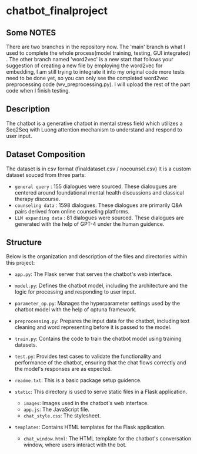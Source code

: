 # chatbot_finalproject
## Some NOTES

There are two branches in the repository now. The 'main' branch is what I used to complete the whole process(model training, testing, GUI integrated) . The other branch named 'word2vec' is a new start that follows your suggestion of creating a new file by employing the word2vec for embedding, I am still trying to integrate it into my original code more tests need to be done yet, so you can only see the completed word2vec preprocessing code (wv_preprocessing.py). I will upload the rest of the part code when I finish testing.

## Description

The chatbot is a generative chatbot in mental stress field which utilizes a Seq2Seq with Luong attention mechanism to understand and respond to user input. 

## Dataset Composition

The dataset is in csv format (finaldataset.csv / nocounsel.csv)
It is a custom dataset souced from three parts:
- `general query` :  155 dialogues were sourced. These dialougues are centered around foundational mental health discussions and classical therapy discourse.
- `counseling data` :   1598 dialogues. These dialogues are primarily Q&A pairs derived from online counseling platforms.
- `LLM expanding data` :  81 dialogues were sourced. These dialogues are generated with the help of GPT-4 under the human guidence.

## Structure

Below is the organization and description of the files and directories within this project:

- `app.py`: The Flask server that serves the chatbot's web interface.

- `model.py`: Defines the chatbot model, including the architecture and the logic for processing and responding to user input.

- `parameter_op.py`: Manages the hyperparameter settings used by the chatbot model with the help of optuna framework.
  
- `preprocessing.py`: Prepares the input data for the chatbot, including text cleaning and word representing before it is passed to the model.

- `train.py`: Contains the code to train the chatbot model using training datasets.

- `test.py`: Provides test cases to validate the functionality and performance of the chatbot, ensuring that the chat flows correctly and the model's responses are as expected.

- `readme.txt`: This is a basic package setup guidence.

- `static`: This directory is used to serve static files in a Flask application.
  - `images`: Images used in the chatbot's web interface.
  - `app.js`: The JavaScript file.
  - `chat_style.css`: The stylesheet.

- `templates`: Contains HTML templates for the Flask application.
  - `chat_window.html`: The HTML template for the chatbot's conversation window, where users interact with the bot.




  

